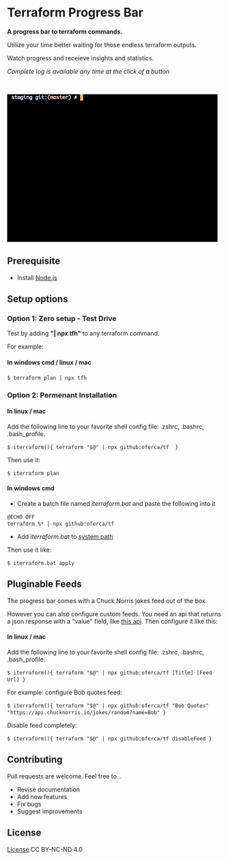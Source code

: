 # Terraform Progress Bar
**A progress bar to terraform commands.**

Utilize your time better waiting for those endless terraform outputs.

Watch progress and receieve insights and statistics.

*Complete log is available any time at the click of a button*

  
<br/>

![](https://github.com/oferca/tf/blob/main/demo.gif)

## Prerequisite
* Install [Node.js](https://nodejs.org/)


## Setup options
### Option 1: Zero setup - Test Drive
Test by adding **"| npx tfh"** to any terraform command.

For example:

####  In windows cmd / linux / mac 
```
$ terraform plan | npx tfh
```

### Option 2: Permenant Installation
#### In linux / mac 
Add the following line to your favorite shell config file: .zshrc, .bashrc, .bash_profile.
```
$ iterraform(){ terraform "$@" | npx github:oferca/tf  }
```
Then use it:
```
$ iterraform plan
```

#### In windows cmd 
* Create a batch file named *iterraform.bat* and paste the following into it
```
@ECHO OFF 
terraform %* | npx github:oferca/tf
```
* Add *iterraform.bat* to [system path](https://www.mathworks.com/matlabcentral/answers/94933-how-do-i-edit-my-system-path-in-windows)

Then use it like:
```
$ iterraform.bat apply
```
## Pluginable Feeds
The progress bar comes with a Chuck Norris jokes feed out of the box.

However you can also configure custom feeds. You need an api that returns a json response with a "value" field, like [this api](https://api.chucknorris.io/).
Then configure it like this:
#### In linux / mac 
Add the following line to your favorite shell config file: .zshrc, .bashrc, .bash_profile.
```
$ iterraform(){ terraform "$@" | npx github:oferca/tf [Title] [Feed Url] }
```
For example: configure Bob quotes feed:
```
$ iterraform(){ terraform "$@" | npx github:oferca/tf "Bob Quotes" "https://api.chucknorris.io/jokes/random?name=Bob" }
```
Disable feed completely:
```
$ iterraform(){ terraform "$@" | npx github:oferca/tf disableFeed }
```

## Contributing

Pull requests are welcome. Feel free to...

- Revise documentation
- Add new features
- Fix bugs
- Suggest improvements

## License
[License](https://htmlpreview.github.io/?https://github.com/oferca/tf/blob/main/LICENSE) CC BY-NC-ND 4.0 <img src="https://encrypted-tbn0.gstatic.com/images?q=tbn:ANd9GcQz6HUcjVjf9BcSd19ld6N-catKylrVJSOU6A&usqp=CAU" height="12" width="55" />
